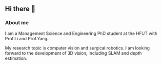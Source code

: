 ## Hi there 👋

### About me
I am a Management Science and Engineering PhD student at the HFUT with Prof.Li and Prof.Yang.

My research topic is computer vision and surgical robotics. I am looking forward to the development of 3D vision, including SLAM and depth estimation.


<!--
**Rashfu/Rashfu** is a ✨ _special_ ✨ repository because its `README.md` (this file) appears on your GitHub profile.

Here are some ideas to get you started:

- 🔭 I’m currently working on ...
- 🌱 I’m currently learning ...
- 👯 I’m looking to collaborate on ...
- 🤔 I’m looking for help with ...
- 💬 Ask me about ...
- 📫 How to reach me: ...
- 😄 Pronouns: ...
- ⚡ Fun fact: ...
-->
